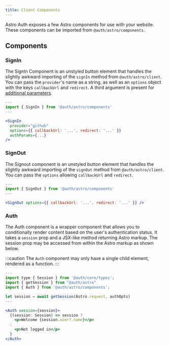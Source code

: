 ```yaml
---
title: Client Components
---
```


Astro Auth exposes a few Astro components for use with your website. These components can be imported from `@auth/astro/components`.

## Components

### SignIn

The SignIn Component is an unstyled button element that handles the slightly awkward importing of the `signIn` method from `@auth/astro/client`. You can pass the `provider`'s name as a string, as well as an `options` object with the keys `callbackUrl` and `redirect`. A third argument is present for [additional parameters](https://next-auth.js.org/getting-started/client#additional-parameters).

```jsx
---
import { SignIn } from '@auth/astro/components'
---

<SignIn
  provider="github"
  options={{ callbackUrl: '...', redirect: '...' }}
  authParams={...}
/>
```

### SignOut

The Signout component is an unstyled button element that handles the slightly awkward importing of the `signOut` method from `@auth/astro/client`. You can pass the `options` allowing `callbackUrl` and `redirect`.

```jsx
---
import { SignOut } from '@auth/astro/components'
---

<SignOut options={{ callbackUrl: '...', redirect: '...' }} />
```

### Auth

The Auth component is a wrapper component that allows you to conditionally render content based on the user's authentication status. It takes a `session` prop and a JSX-like method returning Astro markup. The session prop may be accessed from within the Astro markup as shown below.

:::caution
The `Auth` component may only have a single child element, rendered as a function.
:::

```jsx
---
import type { Session } from '@auth/core/types';
import { getSession } from "@auth/astro"
import { Auth } from '@auth/astro/components';

let session = await getSession(Astro.request, authOpts)
---

<Auth session={session}>
  {(session: Session) => session ? 
    <p>Welcome {session.user?.name}</p>
  :
    <p>Not logged in</p>
  }
</Auth>
```
